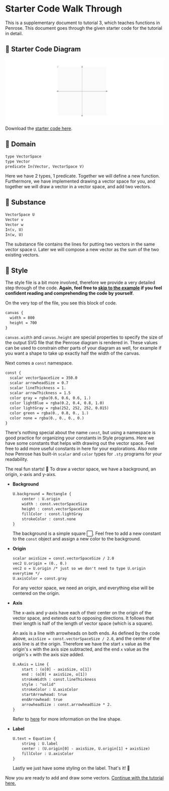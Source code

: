 # Starter Code Walk Through
This is a supplementary document to tutorial 3, which teaches functions in Penrose. This document goes through the given starter code for the tutorial in detail.

## :runner: Starter Code Diagram
![starter code image](vectorspace_wg.png)
Download the [starter code here](../../code/tutorial3).


## :runner: Domain
```
type VectorSpace
type Vector
predicate In(Vector, VectorSpace V)
```
Here we have 2 types, 1 predicate. Together we will define a new function. Furthermore, we have implemented drawing a vector space for you, and together we will draw a vector in a vector space, and add two vectors.

## :runner: Substance
```
VectorSpace U
Vector v
Vector w
In(v, U)
In(w, U)
```
The substance file contains the lines for putting two vectors in the same vector space `U`. Later we will compose a new vector as the sum of the two existing vectors.

## :runner: Style

The style file is a bit more involved, therefore we provide a very detailed step through of the code. __Again, feel free to [skip to the example](https://penrose-saurus.netlify.app/docs/tutorial/functions/#task-1-vectors-in-vector-space) if you feel confident reading and comprehending the code by yourself__.

On the very top of the file, you see this block of code.

```
canvas {
  width = 800
  height = 700
}
```

`canvas.width` and `canvas.height` are special properties to specify the size of the output SVG file
that the Penrose diagram is rendered in. These values can be used to constrain other parts of your
diagram as well, for example if you want a shape to take up exactly half the width of the canvas.

Next comes a `const` namespace.

```
const {
  scalar vectorSpaceSize = 350.0
  scalar arrowheadSize = 0.7
  scalar lineThickness = 1.
  scalar arrowThickness = 1.5
  color gray = rgba(0.6, 0.6, 0.6, 1.)
  color lightBlue = rgba(0.2, 0.4, 0.8, 1.0)
  color lightGray = rgba(252, 252, 252, 0.015)
  color green = rgba(0., 0.8, 0., 1.)
  color none = rgba(0., 0., 0., 0.)
}
```
There's nothing special about the name `const`, but using a namespace is good practice for
organizing your constants in Style programs. Here we have some constants that helps with drawing out the vector
space. Feel free to add more useful constants in here for your explorations. Also note how Penrose
has built-in `scalar` and `color` types for `.sty` programs for your readability.

The real fun starts! 🥁 To draw a vector space, we have a background, an origin, x-axis and y-aixs.

* __Background__
  ```
  U.background = Rectangle {
      center : U.origin
      width : const.vectorSpaceSize
      height : const.vectorSpaceSize
      fillColor : const.lightGray
      strokeColor : const.none
  }
  ```
  The background is a simple square :white_large_square:. Feel free to add a new constant to the `const` object and assign a new color to the background.

* __Origin__
  ```
  scalar axisSize = const.vectorSpaceSize / 2.0
  vec2 U.origin = (0., 0.)
  vec2 o = U.origin /* just so we don't need to type U.origin everytime */
  U.axisColor = const.gray
  ```
  For any vector space, we need an origin, and everything else will be centered on the origin.

* __Axis__

  The x-axis and y-axis have each of their center on the origin of the vector space, and extends out to opposing directions. It follows that their length is half of the length of vector space (which is a square).

  An axis is a line with arrowheads on both ends. As defined by the code above, `axisSize = const.vectorSpaceSize / 2.0`, and the center of the axis line is at the origin. Therefore we have the start `x` value as the origin's `x` with the axis size subtracted, and the end `x` value as the origin's `x` with the axis size added.

  ```
  U.xAxis = Line {
      start : (o[0] - axisSize, o[1])
      end : (o[0] + axisSize, o[1])
      strokeWidth : const.lineThickness
      style : "solid"
      strokeColor : U.axisColor
      startArrowhead: true
      endArrowhead: true
      arrowheadSize : const.arrowheadSize * 2.
  }
  ```

  Refer to [here](https://penrose-saurus.netlify.app/docs/api/shapes/line) for more information on the line shape.

* __Label__
  ```
  U.text = Equation {
      string : U.label
      center : (U.origin[0] - axisSize, U.origin[1] + axisSize)
      fillColor : U.axisColor
  }
  ```
  Lastly we just have some styling on the label. That's it! :cartwheeling:

Now you are ready to add and draw some vectors. [Continue with the tutorial here.](https://penrose-saurus.netlify.app/docs/tutorial/functions/#task-1-vectors-in-vector-space)
